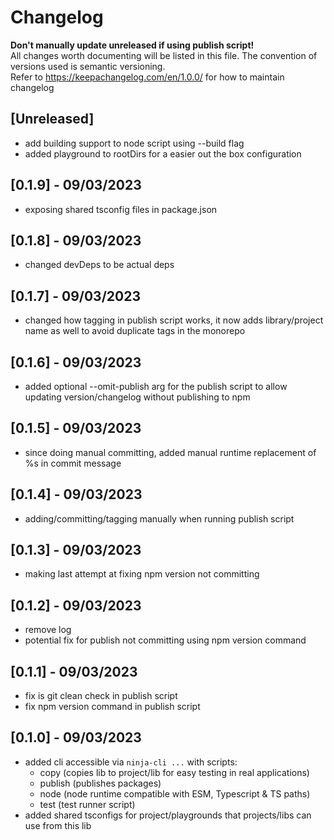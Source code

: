 # Changelog

**Don't manually update unreleased if using publish script!**<br />
All changes worth documenting will be listed in this file. The convention of versions used is semantic versioning.<br />
Refer to https://keepachangelog.com/en/1.0.0/ for how to maintain changelog<br />

## [Unreleased]

-   add building support to node script using --build flag
-   added playground to rootDirs for a easier out the box configuration

## [0.1.9] - 09/03/2023

-   exposing shared tsconfig files in package.json

## [0.1.8] - 09/03/2023

-   changed devDeps to be actual deps

## [0.1.7] - 09/03/2023

-   changed how tagging in publish script works, it now adds library/project name as well to avoid duplicate tags in the monorepo

## [0.1.6] - 09/03/2023

-   added optional --omit-publish arg for the publish script to allow updating version/changelog without publishing to npm

## [0.1.5] - 09/03/2023

-   since doing manual committing, added manual runtime replacement of %s in commit message

## [0.1.4] - 09/03/2023

-   adding/committing/tagging manually when running publish script

## [0.1.3] - 09/03/2023

-   making last attempt at fixing npm version not committing

## [0.1.2] - 09/03/2023

-   remove log
-   potential fix for publish not committing using npm version command

## [0.1.1] - 09/03/2023

-   fix is git clean check in publish script
-   fix npm version command in publish script

## [0.1.0] - 09/03/2023

-   added cli accessible via `ninja-cli ...` with scripts:
    -   copy (copies lib to project/lib for easy testing in real applications)
    -   publish (publishes packages)
    -   node (node runtime compatible with ESM, Typescript & TS paths)
    -   test (test runner script)
-   added shared tsconfigs for project/playgrounds that projects/libs can use from this lib
